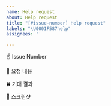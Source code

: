 ```yaml
---
name: Help request
about: Help request
title: "[#issue-number] Help request"
labels: "\U0001F587️help"
assignees: ''

---
```


☝️ Issue Number

📝 요청 내용

🍀 기대 결과

📸 스크린샷
